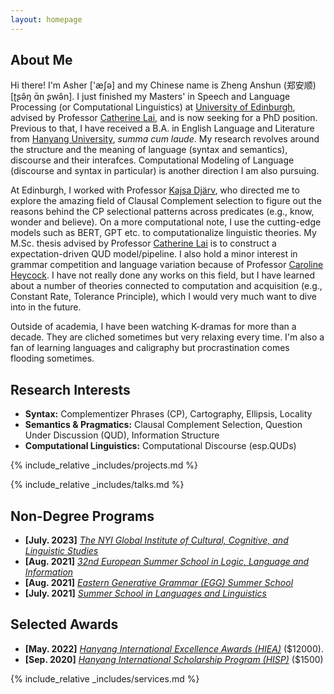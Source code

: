 ```yaml
---
layout: homepage
---
```


## About Me

Hi there! I'm Asher ['æʃə] and my Chinese name is Zheng Anshun (郑安顺) [ʈʂə̂ŋ ɑ̄n ʂwə̂n]. I just finished my Masters' in Speech and Language Processing (or Computational Linguistics) at <a href="https://www.ed.ac.uk/">University of Edinburgh</a>, advised by Professor <a href="https://homepages.inf.ed.ac.uk/clai/" target="_blank">Catherine Lai</a>, and is now seeking for a PhD position. Previous to that, I have received a B.A. in English Language and Literature from <a href="https://www.hanyang.ac.kr/web/eng">Hanyang University</a>, *summa cum laude*. My research revolves around the structure and the meaning of language (syntax and semantics), discourse and their interafces. Computational Modeling of Language (discourse and syntax in particular) is another direction I am also pursuing. 
<!-- 
 My efforts, at present, are directed to provide cross-linguistic evidence from Eastern Asian Languages (e.g., Mandarin and Korean) for the existing theories, in order to form a universal picture of CP selection. In addition, the syntactic realization of semantic selection is also of my interest, which I believe will lead to a beautiful theory posited at the syntax-semantics interface.  -->
At Edinburgh, I worked with Professor <a href="https://kdjarv.wixsite.com/kajsadjarv">Kajsa Djärv</a>, who directed me to explore the amazing field of Clausal Complement selection to figure out the reasons behind the CP selectional patterns across predicates (e.g., know, wonder and believe). On a more computational note, I use the cutting-edge models such as BERT, GPT etc. to computationalize linguistic theories. My M.Sc. thesis advised by Professor <a href="https://homepages.inf.ed.ac.uk/clai/" target="_blank">Catherine Lai</a> is to construct a expectation-driven QUD model/pipeline. I also hold a minor interest in grammar competition and language variation because of Professor <a href="https://www.ed.ac.uk/profile/caroline-heycock">Caroline Heycock</a>. I have not really done any works on this field, but I have learned about a number of theories connected to computation and acquisition (e.g., Constant Rate, Tolerance Principle), which I would very much want to dive into in the future.
<!-- , on which I test e.g., syntax-discourse interface (e.g., Ellipsis) and Semantics-discourse interface (e.g., exclusives).  -->



Outside of academia, I have been watching K-dramas for more than a decade. They are cliched sometimes but very relaxing every time. I'm also a fan of learning languages and caligraphy but procrastination comes flooding sometimes.


## Research Interests
- **Syntax:** Complementizer Phrases (CP), Cartography, Ellipsis, Locality 
- **Semantics & Pragmatics:** Clausal Complement Selection, Question Under Discussion (QUD), Information Structure 
- **Computational Linguistics:** Computational Discourse (esp.QUDs)


<!-- {% include_relative _includes/publications.md %} -->

{% include_relative _includes/projects.md %}

{% include_relative _includes/talks.md %}







## Non-Degree Programs

<!-- - **[Feb. 2020]** Our paper about incremental learning is accepted to CVPR 2020.
- **[Feb. 2020]** We will host the ACM Multimedia Asia 2020 conference in Singapore!
- **[Sept. 2019]** Our paper about few-shot learning is accepted to NeurIPS 2019. -->
- **[July. 2023]** <a href="https://nyispb.org/vnyi7/" target="_blank">*The NYI Global Institute of Cultural, Cognitive, and Linguistic Studies*</a> 
- **[Aug. 2021]** <a href="https://onlinelibrary.wiley.com/doi/abs/10.1111/jocd.13486" target="_blank">*32nd European Summer School in Logic, Language and Information*</a>
- **[Aug. 2021]** <a href="https://www.universiteitleiden.nl/en/education/study-programmes/summer-schools/summer-school-in-languages-and-linguistics" target="_blank">*Eastern Generative Grammar (EGG) Summer School*</a>
- **[July. 2021]** <a href="https://www.universiteitleiden.nl/en/education/study-programmes/summer-schools/summer-school-in-languages-and-linguistics" target="_blank">*Summer School in Languages and Linguistics*</a>


## Selected Awards
- **[May. 2022]** <a href="https://www.hanyang.ac.kr/web/eng/scholarships" target="_blank">*Hanyang International Excellence Awards (HIEA)*</a> (\$12000).
- **[Sep. 2020]** <a href="http://studyerica.hanyang.ac.kr/eng/apply/scholarship.html" target="_blank">*Hanyang International Scholarship Program (HISP)*</a>  (\$1500)




{% include_relative _includes/services.md %}


